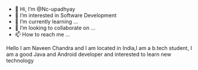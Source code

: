 - 👋 Hi, I’m @Nc-upadhyay
- 👀 I’m interested in Software Development
- 🌱 I’m currently learning ...
- 💞️ I’m looking to collaborate on ...
- 📫 How to reach me ...

<!---
Nc-upadhyay/Nc-upadhyay is a ✨ special ✨ repository because its `README.md` (this file) appears on your GitHub profile.
You can click the Preview link to take a look at your changes.
--->
Hello
  I am Naveen Chandra and I am located in India,I am a b.tech student,
  I am a good Java and Android developer and interested to learn new technology

